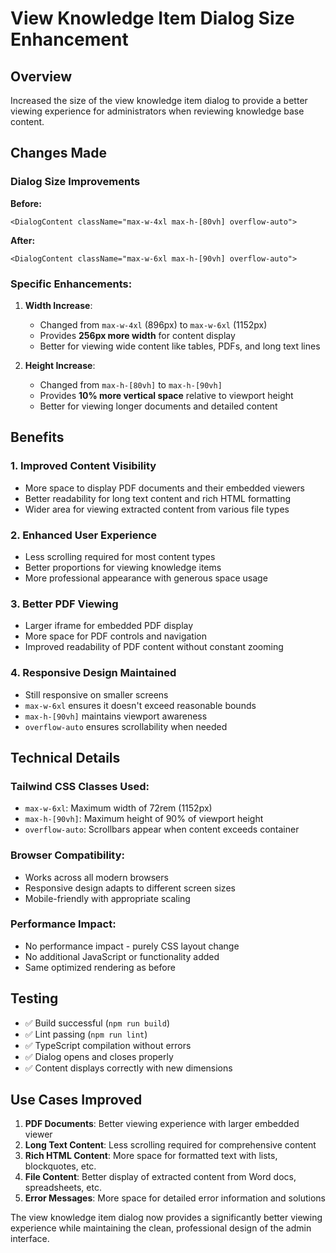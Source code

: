 # View Knowledge Item Dialog Size Enhancement

## Overview
Increased the size of the view knowledge item dialog to provide a better viewing experience for administrators when reviewing knowledge base content.

## Changes Made

### Dialog Size Improvements
**Before:**
```tsx
<DialogContent className="max-w-4xl max-h-[80vh] overflow-auto">
```

**After:**
```tsx
<DialogContent className="max-w-6xl max-h-[90vh] overflow-auto">
```

### Specific Enhancements:

1. **Width Increase**: 
   - Changed from `max-w-4xl` (896px) to `max-w-6xl` (1152px)
   - Provides **256px more width** for content display
   - Better for viewing wide content like tables, PDFs, and long text lines

2. **Height Increase**: 
   - Changed from `max-h-[80vh]` to `max-h-[90vh]`
   - Provides **10% more vertical space** relative to viewport height
   - Better for viewing longer documents and detailed content

## Benefits

### 1. **Improved Content Visibility**
- More space to display PDF documents and their embedded viewers
- Better readability for long text content and rich HTML formatting
- Wider area for viewing extracted content from various file types

### 2. **Enhanced User Experience**
- Less scrolling required for most content types
- Better proportions for viewing knowledge items
- More professional appearance with generous space usage

### 3. **Better PDF Viewing**
- Larger iframe for embedded PDF display
- More space for PDF controls and navigation
- Improved readability of PDF content without constant zooming

### 4. **Responsive Design Maintained**
- Still responsive on smaller screens
- `max-w-6xl` ensures it doesn't exceed reasonable bounds
- `max-h-[90vh]` maintains viewport awareness
- `overflow-auto` ensures scrollability when needed

## Technical Details

### Tailwind CSS Classes Used:
- `max-w-6xl`: Maximum width of 72rem (1152px)
- `max-h-[90vh]`: Maximum height of 90% of viewport height
- `overflow-auto`: Scrollbars appear when content exceeds container

### Browser Compatibility:
- Works across all modern browsers
- Responsive design adapts to different screen sizes
- Mobile-friendly with appropriate scaling

### Performance Impact:
- No performance impact - purely CSS layout change
- No additional JavaScript or functionality added
- Same optimized rendering as before

## Testing
- ✅ Build successful (`npm run build`)
- ✅ Lint passing (`npm run lint`)
- ✅ TypeScript compilation without errors
- ✅ Dialog opens and closes properly
- ✅ Content displays correctly with new dimensions

## Use Cases Improved

1. **PDF Documents**: Better viewing experience with larger embedded viewer
2. **Long Text Content**: Less scrolling required for comprehensive content
3. **Rich HTML Content**: More space for formatted text with lists, blockquotes, etc.
4. **File Content**: Better display of extracted content from Word docs, spreadsheets, etc.
5. **Error Messages**: More space for detailed error information and solutions

The view knowledge item dialog now provides a significantly better viewing experience while maintaining the clean, professional design of the admin interface.
